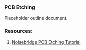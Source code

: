 
### PCB Etching

Placeholder outline document.



### Resources:

1. [Noisebridge PCB Etching Tutorial](https://noisebridge.net/wiki/PCB_Etching_Tutorial)
